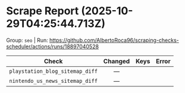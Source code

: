 # Scrape Report (2025-10-29T04:25:44.713Z)

Group: `seo`  |  Run: https://github.com/AlbertoRoca96/scraping-checks-scheduler/actions/runs/18897040528

| Check | Changed | Keys | Error |
|---|:---:|:--|:--|
| `playstation_blog_sitemap_diff` | — |  |  |
| `nintendo_us_news_sitemap_diff` | — |  |  |
